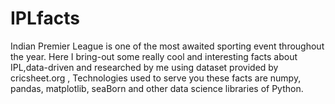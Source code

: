 # IPLfacts
Indian Premier League is one of the most awaited sporting event throughout  the year. Here I bring-out some really cool and interesting facts about IPL,data-driven and researched by me using dataset provided by cricsheet.org , Technologies used to serve you these facts are numpy, pandas, matplotlib, seaBorn and other data science libraries of Python.
